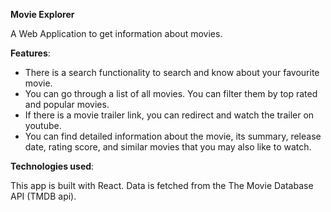 **Movie Explorer**

A Web Application to get information about movies.

**Features**:
- There is a search functionality to search and know about your favourite movie.
- You can go through a list of all movies. You can filter them by top rated and popular movies.
- If there is a movie trailer link, you can redirect and watch the trailer on youtube.
- You can find detailed information about the movie, its summary, release date, rating score, and similar movies that you may also like to watch.

**Technologies used**:

This app is built with React. Data is fetched from the The Movie Database API (TMDB api).


